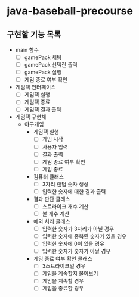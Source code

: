 # java-baseball-precourse

## 구현할 기능 목록
- main 함수
  - [ ] gamePack 세팅
  - [ ] gamePack 선택란 출력
  - [ ] gamePack 실행
  - [ ] 게임 종료 여부 확인
- 게임팩 인터페이스
  - [ ] 게임팩 실행
  - [ ] 게임팩 종료
  - [ ] 게임팩 결과 출력
- 게임팩 구현체
  - 야구게임
    - 게임팩 실행
      - [ ] 게임 시작
      - [ ] 사용자 입력
      - [ ] 결과 출력
      - [ ] 게임 종료 여부 확인
      - [ ] 게임 종료
    - 컴퓨터 클래스
      - [ ] 3자리 랜덤 숫자 생성
      - [ ] 입력한 숫자에 대한 결과 출력
    - 결과 판단 클래스
      - [ ] 스트라이크 개수 계산
      - [ ] 볼 개수 계산
    - 예외 처리 클래스
      - [ ] 입력한 숫자가 3자리가 아닐 경우
      - [ ] 입력한 숫자에 중복된 숫자가 있을 경우
      - [ ] 입력한 숫자에 0이 있을 경우
      - [ ] 입력한 숫자가 숫자가 아닐 경우
    - 게임 종료 여부 확인 클래스
      - [ ] 3스트라이크일 경우
      - [ ] 게임을 계속할지 물어보기
      - [ ] 게임을 계속할 경우
      - [ ] 게임을 종료할 경우
```
